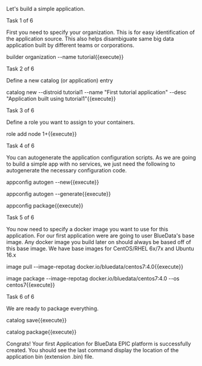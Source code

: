 Let's build a simple application.

Task 1 of 6

First you need to specify your organization. This is for easy identification of the application source. This also helps disambiguate same big data application built by different teams or corporations.

builder organization --name tutorial{{execute}}

Task 2 of 6

Define a new catalog (or application) entry

catalog new --distroid tutorial1 --name "First tutorial application" --desc "Application built using tutorial1"{{execute}}

Task 3 of 6

Define a role you want to assign to your containers.

role add node 1+{{execute}}

Task 4 of 6

You can autogenerate the application configuration scripts. As we are going to build a simple app with no services, we just need the following to autogenerate the necessary configuration code.

appconfig autogen --new{{execute}}

appconfig autogen --generate{{execute}}

appconfig package{{execute}}

Task 5 of 6

You now need to specify a docker image you want to use for this application. For our first application were are going to user BlueData's base image. Any docker image you build later on should always be based off of this base image. We have base images for CentOS/RHEL 6x/7x and Ubuntu 16.x

image pull --image-repotag docker.io/bluedata/centos7:4.0{{execute}}

image package --image-repotag docker.io/bluedata/centos7:4.0 --os centos7{{execute}}

Task 6 of 6

We are ready to package everything.

catalog save{{execute}}

catalog package{{execute}}

Congrats! Your first Application for BlueData EPIC platform is successfully created. You should see the last command display the location of the application bin (extension .bin) file.
